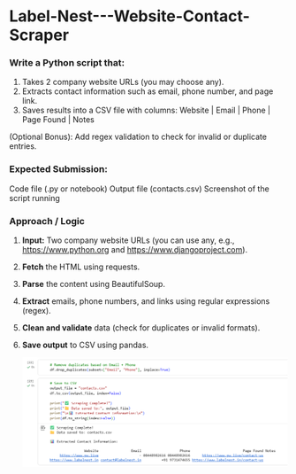 # Label-Nest---Website-Contact-Scraper
### Write a Python script that:
1. Takes 2 company website URLs (you may choose any).
2. Extracts contact information such as email, phone number, and page link.
3. Saves results into a CSV file with columns:
   Website | Email | Phone | Page Found | Notes

(Optional Bonus): Add regex validation to check for invalid or duplicate entries.

### Expected Submission:
Code file (.py or notebook)
Output file (contacts.csv)
Screenshot of the script running

### Approach / Logic
1. **Input:** Two company website URLs (you can use any, e.g., https://www.python.org and https://www.djangoproject.com).

2. **Fetch** the HTML using requests.

3. **Parse** the content using BeautifulSoup.

4. **Extract** emails, phone numbers, and links using regular expressions (regex).

5. **Clean and validate** data (check for duplicates or invalid formats).

6. **Save output** to CSV using pandas.

   ![output screenshot](website_contact_scraper.png)
